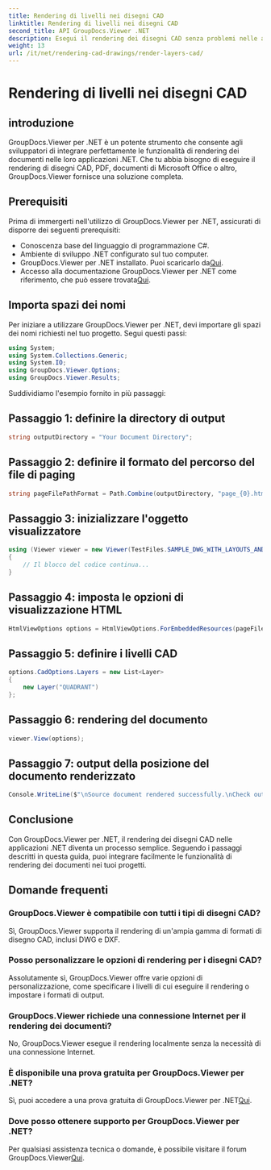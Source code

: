 ```yaml
---
title: Rendering di livelli nei disegni CAD
linktitle: Rendering di livelli nei disegni CAD
second_title: API GroupDocs.Viewer .NET
description: Esegui il rendering dei disegni CAD senza problemi nelle applicazioni .NET con GroupDocs.Viewer per .NET. Esplora le opzioni di rendering, personalizza i livelli e altro ancora.
weight: 13
url: /it/net/rendering-cad-drawings/render-layers-cad/
---
```


# Rendering di livelli nei disegni CAD

## introduzione
GroupDocs.Viewer per .NET è un potente strumento che consente agli sviluppatori di integrare perfettamente le funzionalità di rendering dei documenti nelle loro applicazioni .NET. Che tu abbia bisogno di eseguire il rendering di disegni CAD, PDF, documenti di Microsoft Office o altro, GroupDocs.Viewer fornisce una soluzione completa.
## Prerequisiti
Prima di immergerti nell'utilizzo di GroupDocs.Viewer per .NET, assicurati di disporre dei seguenti prerequisiti:
- Conoscenza base del linguaggio di programmazione C#.
- Ambiente di sviluppo .NET configurato sul tuo computer.
-  GroupDocs.Viewer per .NET installato. Puoi scaricarlo da[Qui](https://releases.groupdocs.com/viewer/net/).
-  Accesso alla documentazione GroupDocs.Viewer per .NET come riferimento, che può essere trovata[Qui](https://tutorials.groupdocs.com/viewer/net/).

## Importa spazi dei nomi
Per iniziare a utilizzare GroupDocs.Viewer per .NET, devi importare gli spazi dei nomi richiesti nel tuo progetto. Segui questi passi:

```csharp
using System;
using System.Collections.Generic;
using System.IO;
using GroupDocs.Viewer.Options;
using GroupDocs.Viewer.Results;
```

Suddividiamo l'esempio fornito in più passaggi:
## Passaggio 1: definire la directory di output
```csharp
string outputDirectory = "Your Document Directory";
```
## Passaggio 2: definire il formato del percorso del file di paging
```csharp
string pageFilePathFormat = Path.Combine(outputDirectory, "page_{0}.html");
```
## Passaggio 3: inizializzare l'oggetto visualizzatore
```csharp
using (Viewer viewer = new Viewer(TestFiles.SAMPLE_DWG_WITH_LAYOUTS_AND_LAYERS))
{
    // Il blocco del codice continua...
}
```
## Passaggio 4: imposta le opzioni di visualizzazione HTML
```csharp
HtmlViewOptions options = HtmlViewOptions.ForEmbeddedResources(pageFilePathFormat);
```
## Passaggio 5: definire i livelli CAD
```csharp
options.CadOptions.Layers = new List<Layer>
{
    new Layer("QUADRANT")
};
```
## Passaggio 6: rendering del documento
```csharp
viewer.View(options);
```
## Passaggio 7: output della posizione del documento renderizzato
```csharp
Console.WriteLine($"\nSource document rendered successfully.\nCheck output in {outputDirectory}.");
```

## Conclusione
Con GroupDocs.Viewer per .NET, il rendering dei disegni CAD nelle applicazioni .NET diventa un processo semplice. Seguendo i passaggi descritti in questa guida, puoi integrare facilmente le funzionalità di rendering dei documenti nei tuoi progetti.
## Domande frequenti
### GroupDocs.Viewer è compatibile con tutti i tipi di disegni CAD?
Sì, GroupDocs.Viewer supporta il rendering di un'ampia gamma di formati di disegno CAD, inclusi DWG e DXF.
### Posso personalizzare le opzioni di rendering per i disegni CAD?
Assolutamente sì, GroupDocs.Viewer offre varie opzioni di personalizzazione, come specificare i livelli di cui eseguire il rendering o impostare i formati di output.
### GroupDocs.Viewer richiede una connessione Internet per il rendering dei documenti?
No, GroupDocs.Viewer esegue il rendering localmente senza la necessità di una connessione Internet.
### È disponibile una prova gratuita per GroupDocs.Viewer per .NET?
 Sì, puoi accedere a una prova gratuita di GroupDocs.Viewer per .NET[Qui](https://releases.groupdocs.com/).
### Dove posso ottenere supporto per GroupDocs.Viewer per .NET?
 Per qualsiasi assistenza tecnica o domande, è possibile visitare il forum GroupDocs.Viewer[Qui](https://forum.groupdocs.com/c/viewer/9).